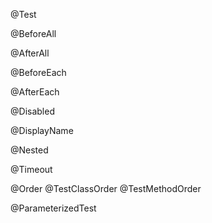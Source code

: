 @Test

@BeforeAll

@AfterAll

@BeforeEach

@AfterEach

@Disabled

@DisplayName

@Nested

@Timeout

@Order
@TestClassOrder
@TestMethodOrder

@ParameterizedTest